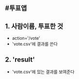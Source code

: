 #투표앱
---

## 1. 사람이름, 투표한 것
- action='/vote'
- 'vote.csv'에 결과를 쓴다

## 2. 'result'
- 'vote.csv'에 있는 결과를 보여준다
